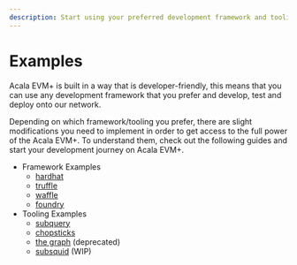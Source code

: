 ```yaml
---
description: Start using your preferred development framework and toolings with Acala EVM+.
---
```


# Examples

Acala EVM+ is built in a way that is developer-friendly, this means that you can use any development framework that you prefer and develop, test and deploy onto our network.

Depending on which framework/tooling you prefer, there are slight modifications you need to implement in order to get access to the full power of the Acala EVM+. To understand them, check out the following guides and start your development journey on Acala EVM+.

- Framework Examples
  - [hardhat](https://github.com/AcalaNetwork/hardhat-tutorials)
  - [truffle](https://github.com/AcalaNetwork/truffle-tutorials)
  - [waffle](https://github.com/AcalaNetwork/bodhi.js/tree/master/examples/waffle)
  - [foundry](https://github.com/AcalaNetwork/bodhi.js/tree/master/examples/foundry/counter)
- Tooling Examples
  - [subquery](https://github.com/AcalaNetwork/acala-evm-indexer-examples/tree/master/subquery)
  - [chopsticks](https://github.com/AcalaNetwork/bodhi.js/tree/master/examples/chopsticks)
  - [the graph](https://github.com/AcalaNetwork/acala-evm-indexer-examples/tree/master/the-graph) (deprecated)
  - [subsquid](https://github.com/AcalaNetwork/acala-evm-indexer-examples/tree/master/subsquid) (WIP)
